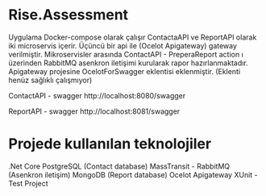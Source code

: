 # Rise.Assessment

Uygulama Docker-compose olarak çalışır
ContactaAPI ve ReportAPI olarak iki microservis içerir.
Üçüncü bir api ile (Ocelot Apigateway) gateway verilmiştir.
Mikroservisler arasında ContactAPI - PreperaReport action ı üzerinden RabbitMQ asenkron iletişimi kurularak rapor hazırlanmaktadır.
Apigateway projesine OcelotForSwagger eklentisi eklenmiştir. (Eklenti henüz sağlıklı çalışmıyor)

ContactAPI - swagger
http://localhost:8080/swagger

ReportAPI - swagger
http://localhost:8081/swagger

# Projede kullanılan teknolojiler
.Net Core 
PostgreSQL (Contact database)
MassTransit - RabbitMQ (Asenkron iletişim)
MongoDB (Report database)
Ocelot Apigateway
XUnit - Test Project
